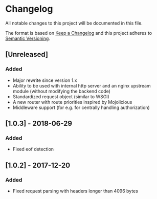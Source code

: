 # Changelog
All notable changes to this project will be documented in this file.

The format is based on [Keep a Changelog](http://keepachangelog.com/en/1.0.0/)
and this project adheres to [Semantic Versioning](http://semver.org/spec/v2.0.0.html).

## [Unreleased]
### Added
- Major rewrite since version 1.x
- Ability to be used with internal http server and an nginx upstream module
  (without modifying the backend code)
- Standardized request object (similar to WSGI)
- A new router with route priorities inspired by Mojolicious
- Middleware support (for e.g. for centrally handling authorization)

## [1.0.3] - 2018-06-29
### Added
- Fixed eof detection

## [1.0.2] - 2017-12-20
### Added
- Fixed request parsing with headers longer than 4096 bytes
